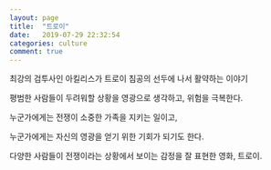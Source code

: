 ```yaml
---
layout: page
title:  "트로이"
date:   2019-07-29 22:32:54
categories: culture
comment: true
---
```


최강의 검투사인 아킬리스가 트로이 침공의 선두에 나서 활약하는 이야기

평범한 사람들이 두려워할 상황을 영광으로 생각하고, 위험을 극복한다. 

누군가에게는 전쟁이 소중한 가족을 지키는 일이고,

누군가에게는 자신의 영광을 얻기 위한 기회가 되기도 한다. 

다양한 사람들이 전쟁이라는 상황에서 보이는 감정을 잘 표현한 영화, 트로이. 
